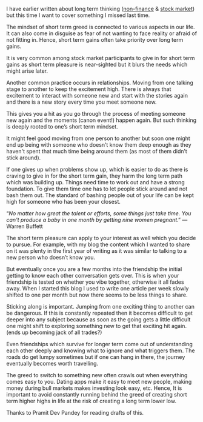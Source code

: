 I have earlier written about long term thinking ([non-finance](https://arjunbadola.blog/How-to-do-Long-Term-(Non-finance)/) & [stock market](https://arjunbadola.blog/Long-Term/)) but this time I want to cover something I missed last time.

The mindset of short term greed is connected to various aspects in our life. It can also come in disguise as fear of not wanting to face reality or afraid of not fitting in. Hence, short term gains often take priority over long term gains.

It is very common among stock market participants to give in for short term gains as short term pleasure is near-sighted but it blurs the needs which might arise later. 

Another common practice occurs in relationships. Moving from one talking stage to another to keep the excitement high. There is always that excitement to interact with someone new and start with the stories again and there is a new story every time you meet someone new.

This gives you a hit as you go through the process of meeting someone new again and the moments (canon event!) happen again. But such thinking is deeply rooted to one’s short term mindset.

It might feel good moving from one person to another but soon one might end up being with someone who doesn’t know them deep enough as they haven't spent that much time being around them (as most of them didn’t stick around).

If one gives up when problems show up, which is easier to do as there is craving to give in for the short term gain, they harm the long term path which was building up. Things need time to work out and have a strong foundation. To give them time one has to let people stick around and not bash them out. The standard of bashing people out of your life can be kept high for someone who has been your closest.

“_No matter how great the talent or efforts, some things just take time. You can't produce a baby in one month by getting nine women pregnant_.” ― Warren Buffett

The short term pleasure can apply to your interest as well which you decide to pursue. For example, with my blog the content which I wanted to share on it was plenty in the first year of writing as it was similar to talking to a new person who doesn’t know you.

But eventually once you are a few months into the friendship the initial getting to know each other conversation gets over. This is when your friendship is tested on whether you vibe together, otherwise it all fades away. When I started this blog I used to write one article per week slowly shifted to one per month but now there seems to be less things to share.

Sticking along is important. Jumping from one exciting thing to another can be dangerous. If this is constantly repeated then it becomes difficult to get deeper into any subject because as soon as the going gets a little difficult one might shift to exploring something new to get that exciting hit again. (ends up becoming jack of all trades?)

Even friendships which survive for longer term come out of understanding each other deeply and knowing what to ignore and what triggers them. The roads do get lumpy sometimes but if one can hang in there, the journey eventually becomes worth travelling.

The greed to switch to something new often crawls out when everything comes easy to you. Dating apps make it easy to meet new people, making money during bull markets makes investing look easy, etc. Hence, It is important to avoid constantly running behind the greed of creating short term higher highs in life at the risk of creating a long term lower low.

Thanks to Pramit Dev Pandey for reading drafts of this.
